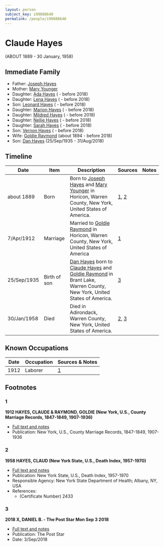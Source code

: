 ```yaml
---
layout: person
subject_key: i99088640
permalink: /people/i99088640
---
```


# Claude Hayes
(ABOUT 1889 - 30 January, 1958)

## Immediate Family

* Father: [Joseph Hayes](./@49395288@-joseph-hayes-b-d.md)
* Mother: [Mary Younger](./@25511104@-mary-younger-b-d.md)
* Daughter: [Ada Hayes](./@80079834@-ada-hayes-b-d2018.md) ( - before 2018)
* Daughter: [Lena Hayes](./@80081989@-lena-hayes-b-d2018.md) ( - before 2018)
* Son: [Leonard Hayes](./@36021443@-leonard-hayes-b-d2018.md) ( - before 2018)
* Daughter: [Marion Hayes](./@15147548@-marion-hayes-b-d2018.md) ( - before 2018)
* Daughter: [Mildred Hayes](./@57477342@-mildred-hayes-b-d2018.md) ( - before 2018)
* Daughter: [Nellie Hayes](./@5410300@-nellie-hayes-b-d2018.md) ( - before 2018)
* Daughter: [Sarah Hayes](./@32431312@-sarah-hayes-b-d2018.md) ( - before 2018)
* Son: [Vernon Hayes](./@31599970@-vernon-hayes-b-d2018.md) ( - before 2018)
* Wife: [Goldie Raymond](./@2876469@-goldie-raymond-b1894-d2018.md) (about 1894 - before 2018)
* Son: [Dan Hayes](./@76918782@-dan-hayes-b1935-9-25-d2018-8-31.md) (25/Sep/1935 - 31/Aug/2018)

## Timeline

Date | Item | Description | Sources | Notes
---|---|---|---|---
about 1889 | Born | Born to [Joseph Hayes](./@49395288@-joseph-hayes-b-d.md) and [Mary Younger](./@25511104@-mary-younger-b-d.md) in Horicon, Warren County, New York, United States of America. | [1](#1), [2](#2) | 
7/Apr/1912 | Marriage | Married to [Goldie Raymond](./@2876469@-goldie-raymond-b1894-d2018.md) in Horicon, Warren County, New York, United States of America | [1](#1) | 
25/Sep/1935 | Birth of son | [Dan Hayes](./@76918782@-dan-hayes-b1935-9-25-d2018-8-31.md) born to [Claude Hayes](./@99088640@-claude-hayes-b1889-d1958-1-30.md) and [Goldie Raymond](./@2876469@-goldie-raymond-b1894-d2018.md) in Brant Lake, Warren County, New York, United States of America. | [3](#3) | 
30/Jan/1958 | Died | Died in Adirondack, Warren County, New York, United States of America. | [2](#2), [3](#3) | 

## Known Occupations

Date | Occupation | Sources & Notes
---|---|---
1912 | Laborer | [1](#1)

## Footnotes

### 1

**1912 HAYES, CLAUDE & RAYMOND, GOLDIE (New York, U.S., County Marriage Records, 1847-1849, 1907-1936)**

* [Full text and notes](../sources/@96892520@-1912-hayes,-claude-&-raymond,-goldie-new-york,-u.s.,-county-marriage-records,-1847-1849,-1907-1936-.md)
* Publication: New York, U.S., County Marriage Records, 1847-1849, 1907-1936

### 2

**1958 HAYES, CLAUD (New York State, U.S., Death Index, 1957-1970)**

* [Full text and notes](../sources/@39876510@-1958-hayes,-claud-new-york-state,-u.s.,-death-index,-1957-1970-.md)
* Publication: New York State, U.S., Death Index, 1957-1970
* Responsible Agency: New York State Department of Health; Albany, NY, USA
* References: 
  * (Certificate Number) 2433

### 3

**2018 X, DANIEL B. - The Post Star Mon Sep 3 2018**

* [Full text and notes](../sources/@85440892@-2018-hayes,-daniel-b.-the-post-star-mon-sep-3-2018.md)
* Publication: The Post Star
* Date: 3/Sep/2018

